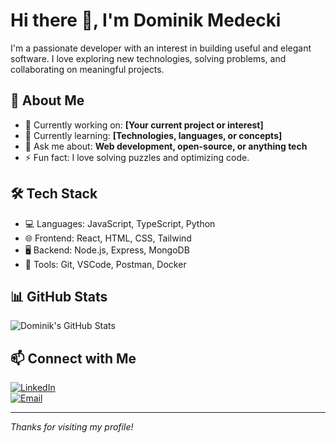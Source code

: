 # Hi there 👋, I'm Dominik Medecki

I'm a passionate developer with an interest in building useful and elegant software. I love exploring new technologies, solving problems, and collaborating on meaningful projects.

## 🚀 About Me

- 🔭 Currently working on: **[Your current project or interest]**
- 🌱 Currently learning: **[Technologies, languages, or concepts]**
- 💬 Ask me about: **Web development, open-source, or anything tech**
- ⚡ Fun fact: I love solving puzzles and optimizing code.

## 🛠️ Tech Stack

- 💻 Languages: JavaScript, TypeScript, Python
- 🌐 Frontend: React, HTML, CSS, Tailwind
- 🖥️ Backend: Node.js, Express, MongoDB
- 🔧 Tools: Git, VSCode, Postman, Docker

## 📊 GitHub Stats

![Dominik's GitHub Stats](https://github-readme-stats.vercel.app/api?username=DominikMedecki&show_icons=true&theme=default)

## 📫 Connect with Me

[![LinkedIn](https://img.shields.io/badge/-LinkedIn-blue?style=flat&logo=linkedin)](https://linkedin.com/in/dominikmedecki)  
[![Email](https://img.shields.io/badge/-Email-red?style=flat&logo=gmail)](mailto:your-email@example.com)

---

_Thanks for visiting my profile!_
